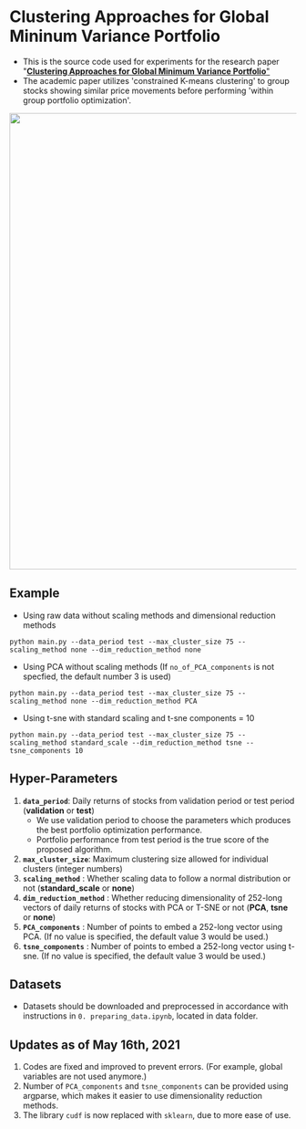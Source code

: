 # Clustering Approaches for Global Mininum Variance Portfolio

- This is the source code used for experiments for the research paper "<a href = "https://arxiv.org/abs/2001.02966">__Clustering Approaches for Global Minimum Variance Portfolio__"</a>
- The academic paper utilizes 'constrained K-means clustering' to group stocks showing similar price movements before performing 'within group portfolio optimization'. 
<p align="center">
<img src="https://user-images.githubusercontent.com/34431729/118437017-1ff5d200-b6e2-11eb-848d-a7f99d0e0019.png" width="800">
</p>

## Example
- Using raw data without scaling methods and dimensional reduction methods
```
python main.py --data_period test --max_cluster_size 75 --scaling_method none --dim_reduction_method none
```
- Using PCA without scaling methods (If `no_of_PCA_components` is not specfied, the default number 3 is used) 
```
python main.py --data_period test --max_cluster_size 75 --scaling_method none --dim_reduction_method PCA
```
- Using t-sne with standard scaling and t-sne components = 10
```
python main.py --data_period test --max_cluster_size 75 --scaling_method standard_scale --dim_reduction_method tsne --tsne_components 10
```

## Hyper-Parameters

1. __`data_period`__: Daily returns of stocks from validation period or test period (__validation__ or __test__)
    - We use validation period to choose the parameters which produces the best portfolio optimization performance.
    - Portfolio performance from test period is the true score of the proposed algorithm.
2. __`max_cluster_size`__: Maximum clustering size allowed for individual clusters (integer numbers)
3. __`scaling_method`__ : Whether scaling data to follow a normal distribution or not (__standard_scale__ or __none__)
4. __`dim_reduction_method`__ : Whether reducing dimensionality of 252-long vectors of daily returns of stocks with PCA or T-SNE or not (__PCA__, __tsne__ or __none__)
5. __`PCA_components`__ : Number of points to embed a 252-long vector using PCA. (If no value is specified, the default value 3 would be used.)
6. __`tsne_components`__ : Number of points to embed a 252-long vector using t-sne. (If no value is specified, the default value 3 would be used.)

## Datasets
- Datasets should be downloaded and preprocessed in accordance with instructions in `0. preparing_data.ipynb`, located in data folder.

## Updates as of May 16th, 2021
1. Codes are fixed and improved to prevent errors. (For example, global variables are not used anymore.)
2. Number of `PCA_components` and `tsne_components` can be provided using argparse, which makes it easier to use dimensionality reduction methods.
3. The library `cudf` is now replaced with `sklearn`, due to more ease of use. 
